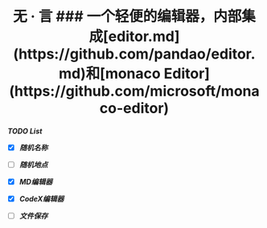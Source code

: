 <h1 align="center">无 · 言
### 一个轻便的编辑器，内部集成[editor.md](https://github.com/pandao/editor.md)和[monaco Editor](https://github.com/microsoft/monaco-editor)
<h5 align="left"> TODO List

- [x] 随机名称
  
- [ ] 随机地点

- [x] MD编辑器

- [x] CodeX编辑器

- [ ] 文件保存


